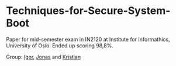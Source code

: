 # Techniques-for-Secure-System-Boot
Paper for mid-semester exam in IN2120 at Institute for Informathics, University of Oslo. Ended up scoring 98,8%.

Group: [Igor](https://github.com/igormomc/), [Jonas](https://github.com/theVoxcraft) and [Kristian](https://github.com/kritjo)
